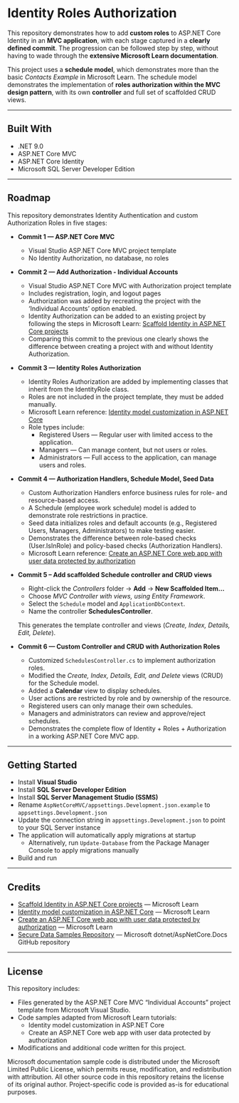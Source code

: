 # Identity Roles Authorization  
This repository demonstrates how to add **custom roles** to ASP.NET Core Identity in an **MVC application**, with each stage captured in a **clearly defined commit**.
The progression can be followed step by step, without having to wade through the **extensive Microsoft Learn documentation**.  

This project uses a **schedule model**, which demonstrates more than the basic *Contacts Example* in Microsoft Learn.
The schedule model demonstrates the implementation of **roles authorization within the MVC design pattern**, with its own **controller** and full set of scaffolded CRUD views.  

---

## Built With
- .NET 9.0
- ASP.NET Core MVC
- ASP.NET Core Identity
- Microsoft SQL Server Developer Edition

---

## Roadmap
This repository demonstrates Identity Authentication and custom Authorization Roles in five stages:

- **Commit 1 — ASP.NET Core MVC**
  - Visual Studio ASP.NET Core MVC project template
  - No Identity Authorization, no database, no roles

- **Commit 2 — Add Authorization - Individual Accounts**
  - Visual Studio ASP.NET Core MVC with Authorization project template
  - Includes registration, login, and logout pages
  - Authorization was added by recreating the project with the ‘Individual Accounts’ option enabled.  
  - Identity Authorization can be added to an existing project by following the steps in Microsoft Learn: 
    [Scaffold Identity in ASP.NET Core projects](https://learn.microsoft.com/en-us/aspnet/core/security/authentication/scaffold-identity?view=aspnetcore-8.0&tabs=visual-studio)
  - Comparing this commit to the previous one clearly shows the difference between creating a project with and without Identity Authorization.

- **Commit 3 — Identity Roles Authorization**
  - Identity Roles Authorization are added by implementing classes that inherit from the IdentityRole class.
  - Roles are not included in the project template, they must be added manually.
  - Microsoft Learn reference: [Identity model customization in ASP.NET Core](
    https://learn.microsoft.com/en-us/aspnet/core/security/authentication/customize-identity-model?view=aspnetcore-9.0)
  - Role types include:
    - Registered Users — Regular user with limited access to the application.
    - Managers — Can manage content, but not users or roles.
    - Administrators — Full access to the application, can manage users and roles.

- **Commit 4 — Authorization Handlers, Schedule Model, Seed Data**
  - Custom Authorization Handlers enforce business rules for role- and resource-based access.
  - A Schedule (employee work schedule) model is added to demonstrate role restrictions in practice.
  - Seed data initializes roles and default accounts (e.g., Registered Users, Managers, Administrators) to make testing easier.
  - Demonstrates the difference between role-based checks (User.IsInRole) and policy-based checks (Authorization Handlers).
  - Microsoft Learn reference: [Create an ASP.NET Core web app with user data protected by authorization](
    https://learn.microsoft.com/en-us/aspnet/core/security/authorization/secure-data?view=aspnetcore-9.0)

- **Commit 5 – Add scaffolded Schedule controller and CRUD views**  
  - Right-click the *Controllers* folder → **Add** → **New Scaffolded Item...**  
  - Choose *MVC Controller with views, using Entity Framework*.  
  - Select the `Schedule` model and `ApplicationDbContext`.  
  - Name the controller **SchedulesController**.  

  This generates the template controller and views (*Create, Index, Details, Edit, Delete*).  

- **Commit 6 — Custom Controller and CRUD with Authorization Roles**
  - Customized `SchedulesController.cs` to implement authorization roles.
  - Modified the *Create, Index, Details, Edit, and Delete* views (CRUD) for the Schedule model.
  - Added a **Calendar** view to display schedules.
  - User actions are restricted by role and by ownership of the resource.
  - Registered users can only manage their own schedules.
  - Managers and administrators can review and approve/reject schedules.
  - Demonstrates the complete flow of Identity + Roles + Authorization in a working ASP.NET Core MVC app.

---

## Getting Started
- Install **Visual Studio**
- Install **SQL Server Developer Edition**
- Install **SQL Server Management Studio (SSMS)**
- Rename `AspNetCoreMVC/appsettings.Development.json.example` to `appsettings.Development.json`
- Update the connection string in `appsettings.Development.json` to point to your SQL Server instance
- The application will automatically apply migrations at startup  
  - Alternatively, run `Update-Database` from the Package Manager Console to apply migrations manually
- Build and run

---

## Credits
- [Scaffold Identity in ASP.NET Core projects](
  https://learn.microsoft.com/en-us/aspnet/core/security/authentication/scaffold-identity?view=aspnetcore-8.0&tabs=visual-studio) — Microsoft Learn  
- [Identity model customization in ASP.NET Core](
  https://learn.microsoft.com/en-us/aspnet/core/security/authentication/customize-identity-model?view=aspnetcore-9.0) — Microsoft Learn  
- [Create an ASP.NET Core web app with user data protected by authorization](
  https://learn.microsoft.com/en-us/aspnet/core/security/authorization/secure-data?view=aspnetcore-9.0) — Microsoft Learn
- [Secure Data Samples Repository](
  https://github.com/dotnet/AspNetCore.Docs/tree/main/aspnetcore/security/authorization/secure-data/samples) — Microsoft dotnet/AspNetCore.Docs GitHub repository

---

## License
This repository includes:

- Files generated by the ASP.NET Core MVC “Individual Accounts” project template from Microsoft Visual Studio.
- Code samples adapted from Microsoft Learn tutorials:
  - Identity model customization in ASP.NET Core
  - Create an ASP.NET Core web app with user data protected by authorization
- Modifications and additional code written for this project.

Microsoft documentation sample code is distributed under the Microsoft Limited Public License, which permits reuse, modification, and redistribution with attribution.
All other source code in this repository retains the license of its original author. Project-specific code is provided as-is for educational purposes.

